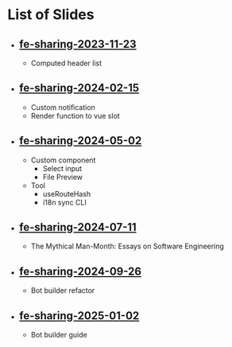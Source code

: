 # List of Slides

- ## [fe-sharing-2023-11-23](https://fe-sharing-2023-11-23.netlify.app/)
  - Computed header list
- ## [fe-sharing-2024-02-15](https://fe-sharing-2024-02-15.netlify.app/)
  - Custom notification
  - Render function to vue slot
- ## [fe-sharing-2024-05-02](https://fe-sharing-2024-05-02.netlify.app/)
  - Custom component
    - Select input
    - File Preview
  - Tool
    - useRouteHash
    - i18n sync CLI
- ## [fe-sharing-2024-07-11](https://fe-sharing-2024-07-11.netlify.app/)
  - The Mythical Man-Month: Essays on Software Engineering
- ## [fe-sharing-2024-09-26](https://fe-sharing-2024-09-26.netlify.app/)
  - Bot builder refactor
- ## [fe-sharing-2025-01-02](https://fe-sharing-2025-01-02.netlify.app/)
  - Bot builder guide
